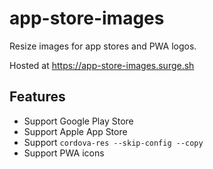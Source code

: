 # app-store-images

Resize images for app stores and PWA logos.

Hosted at https://app-store-images.surge.sh

## Features

- Support Google Play Store
- Support Apple App Store
- Support `cordova-res --skip-config --copy`
- Support PWA icons
